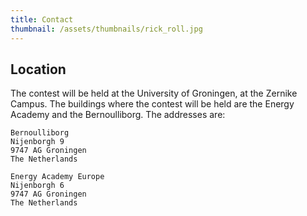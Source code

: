 ```yaml
---
title: Contact
thumbnail: /assets/thumbnails/rick_roll.jpg
---
```


## Location

The contest will be held at the University of Groningen, at the Zernike Campus. The buildings where the contest will be held are the Energy Academy and the Bernoulliborg. The addresses are:

```
Bernoulliborg
Nijenborgh 9
9747 AG Groningen
The Netherlands
```

```
Energy Academy Europe
Nijenborgh 6
9747 AG Groningen
The Netherlands
```
